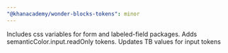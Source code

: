 ```yaml
---
"@khanacademy/wonder-blocks-tokens": minor
---
```


Includes css variables for form and labeled-field packages. Adds semanticColor.input.readOnly tokens. Updates TB values for input tokens
